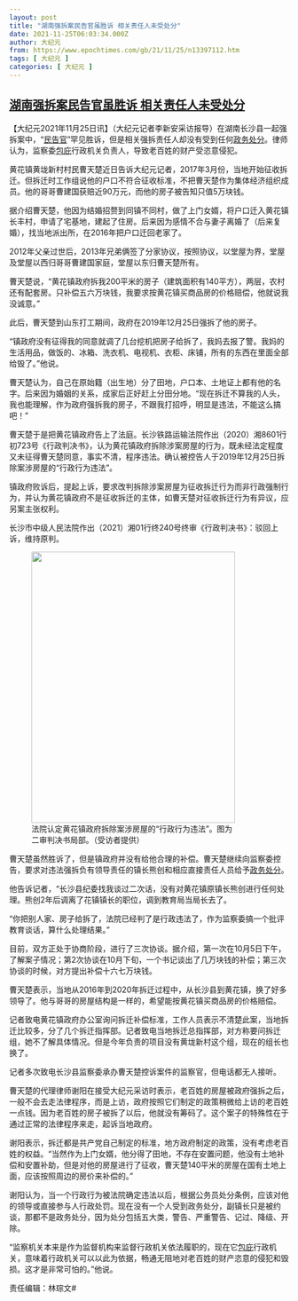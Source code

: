 ```yaml
---
layout: post
title: "湖南强拆案民告官虽胜诉 相关责任人未受处分"
date: 2021-11-25T06:03:34.000Z
author: 大纪元
from: https://www.epochtimes.com/gb/21/11/25/n13397112.htm
tags: [ 大纪元 ]
categories: [ 大纪元 ]
---
```

<!--1637820214000-->
[湖南强拆案民告官虽胜诉 相关责任人未受处分](https://www.epochtimes.com/gb/21/11/25/n13397112.htm)
------

<div>
<p>【大纪元2021年11月25日讯】（大纪元记者李新安采访报导）在湖南长沙县一起强拆案中，“<a href="https://www.epochtimes.com/gb/tag/%E6%B0%91%E5%91%8A%E5%AE%98.html">民告官</a>”罕见胜诉，但是相关强拆责任人却没有受到任何<a href="https://www.epochtimes.com/gb/tag/%E6%94%BF%E5%8A%A1%E5%A4%84%E5%88%86.html">政务处分</a>。律师认为，监察委<a href="https://www.epochtimes.com/gb/tag/%E5%8C%85%E5%BA%87.html">包庇</a>行政机关负责人，导致老百姓的财产受恣意侵犯。</p><p>黄花镇黄垅新村村民曹天楚近日告诉大纪元记者，2017年3月份，当地开始征收拆迁。但拆迁时工作组说他的户口不符合征收标准，不把曹天楚作为集体经济组织成员。他的哥哥曹建国获赔近90万元，而他的房子被告知只值5万块钱。</p><p>据介绍曹天楚，他因为结婚招赘到同镇不同村，做了上门女婿，将户口迁入黄花镇长丰村，申请了宅基地，建起了住房。后来因为感情不合与妻子离婚了（后来复婚），找当地派出所，在2016年把户口迁回老家了。</p><p>2012年父亲过世后，2013年兄弟俩签了分家协议，按照协议，以堂屋为界，堂屋及堂屋以西归哥哥曹建国家庭，堂屋以东归曹天楚所有。</p><p>曹天楚说，“黄花镇政府拆我200平米的房子（建筑面积有140平方），两层，农村还有配套房。只补偿五六万块钱，我要求按黄花镇买商品房的价格赔偿，他就说我没诚意。”</p><p>此后，曹天楚到山东打工期间，政府在2019年12月25日强拆了他的房子。</p><p>“镇政府没有征得我的同意就调了几台挖机把房子给拆了，我妈去报了警。我妈的生活用品，做饭的、冰箱、洗衣机、电视机、衣柜、床铺，所有的东西在里面全部给毁了。”他说。</p><p>曹天楚认为，自己在原始籍（出生地）分了田地，户口本、土地证上都有他的名字。后来因为婚姻的关系，成家后正好赶上分田分地。“现在拆迁不算我的人头，我也能理解，作为政府强拆我的房子，不跟我打招呼，明显是违法，不能这么搞吧！”</p><p>曹天楚于是把黄花镇政府告上了法庭。长沙铁路运输法院作出（2020）湘8601行初723号《行政判决书》，认为黄花镇政府拆除涉案房屋的行为，既未经法定程度又未征得曹天楚同意，事实不清，程序违法。确认被控告人于2019年12月25日拆除案涉房屋的“行政行为违法”。</p><p>镇政府败诉后，提起上诉，要求改判拆除涉案房屋为征收拆迁行为而非行政强制行为，并认为黄花镇政府不是征收拆迁的主体，如曹天楚对征收拆迁行为有异议，应另案主张权利。</p><p>长沙市中级人民法院作出（2021）湘01行终240号终审《行政判决书》：驳回上诉，维持原判。</p><figure id="attachment_13397199" aria-describedby="caption-attachment-13397199" style="width: 367px" class="wp-caption aligncenter"><a target="_blank" href="https://i.epochtimes.com/assets/uploads/2021/11/id13397199-photo_2021-11-24-11.44.15.jpeg"><img class=" wp-image-13397199" src="https://i.epochtimes.com/assets/uploads/2021/11/id13397199-photo_2021-11-24-11.44.15-600x800.jpeg" alt="" width="367" height="489" /></a><figcaption id="caption-attachment-13397199" class="wp-caption-text">法院认定黄花镇政府拆除案涉房屋的“行政行为违法”。图为二审判决书局部。（受访者提供）</figcaption></figure><p>曹天楚虽然胜诉了，但是镇政府并没有给他合理的补偿。曹天楚继续向监察委控告，要求对违法强拆负有领导责任的镇长熊创和相应直接责任人员给予<a href="https://www.epochtimes.com/gb/tag/%E6%94%BF%E5%8A%A1%E5%A4%84%E5%88%86.html">政务处分</a>。</p><p>他告诉记者，“长沙县纪委找我谈过二次话，没有对黄花镇原镇长熊创进行任何处理。熊创2年后调离了花镇镇长的职位，调到教育局当局长去了。</p><p>“你把别人家、房子给拆了，法院已经判了是行政违法了，作为监察委搞一个批评教育谈话，算什么处理结果。”</p><p>目前，双方正处于协商阶段，进行了三次协谈。据介绍，第一次在10月5日下午，了解案子情况；第2次协谈在10月下旬，一个书记谈出了几万块钱的补偿；第三次协谈的时候，对方提出补偿十六七万块钱。</p><p>曹天楚表示，当地从2016年到2020年拆迁过程中，从长沙县到黄花镇，换了好多领导了。他与哥哥的房屋结构是一样的，希望能按黄花镇买商品房的价格赔偿。</p><p>记者致电黄花镇政府办公室询问拆迁补偿标准，工作人员表示不清楚此案，当地拆迁比较多，分了几个拆迁指挥部。记者致电当地拆迁总指挥部，对方称要问拆迁组，她不了解具体情况。但是今年负责的项目没有黄垅新村这个组，现在的组长也换了。</p><p>记者多次致电长沙县监察委承办曹天楚控诉案件的监察官，但电话都无人接听。</p><p>曹天楚的代理律师谢阳在接受大纪元采访时表示，老百姓的房屋被政府强拆之后，一般不会去走法律程序，而是上访，政府按照它们制定的政策稍微给上访的老百姓一点钱。因为老百姓的房子被拆了以后，他就没有筹码了。这个案子的特殊性在于通过正常的法律程序来走，起诉当地政府。</p><p>谢阳表示，拆迁都是共产党自己制定的标准，地方政府制定的政策，没有考虑老百姓的权益。“当然作为上门女婿，他分得了田地，不存在安置问题，他没有土地补偿和安置补助，但是对他的房屋进行了征收，曹天楚140平米的房屋在国有土地上面，应该按照周边的房价来补偿的。”</p><p>谢阳认为，当一个行政行为被法院确定违法以后，根据公务员处分条例，应该对他的领导或直接参与人行政处罚。现在没有一个人受到政务处分，副镇长只是被约谈，那都不是政务处分，因为处分包括五大类，警告、严重警告、记过、降级、开除。</p><p>“监察机关本来是作为监督机构来监督行政机关依法履职的，现在它<a href="https://www.epochtimes.com/gb/tag/%E5%8C%85%E5%BA%87.html">包庇</a>行政机关，意味着行政机关可以以此为依据，畅通无阻地对老百姓的财产恣意的侵犯和毁损。这才是非常可怕的。”他说。</p><p>责任编辑：林琮文#</p>
</div>

